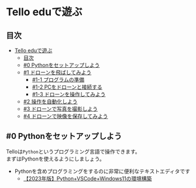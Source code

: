 # Tello eduで遊ぶ

## 目次
* [Tello eduで遊ぶ](#tello-eduで遊ぶ)
  - [目次](#目次)
  - [#0 Pythonをセットアップしよう](#0-pythonをセットアップしよう)
  - [#1 ドローンを飛ばしてみよう](Step/Step1/Step1.md)
    - [#1-1 プログラムの準備](Step/Step1/Step1.md#1-1-プログラムの準備)
    - [#1-2 PCをドローンと接続する](Step/Step1/Step1.md#1-2-pcをドローンと接続する)
    - [#1-3 ドローンを操作してみよう](Step/Step1/Step1.md#1-3-ドローンを操作してみよう)
  - [#2 操作を自動化しよう](Step/Step2/Step2.md)
  - [#3 ドローンで写真を撮影しよう](Step/Step3/Step3.md)
  - [#4 ドローンで映像を保存してみよう](Step/Step4/Step4.md)

## #0 Pythonをセットアップしよう
Telloは`Python`というプログラミング言語で操作できます。<br>
まずはPythonを使えるようにしましょう。
* Pythonを含めプログラミングをするのに非常に便利なテキストエディタです
  * [【2023年版】Python+VSCode+Windows11の環境構築](https://www.useful-python.com/env-python-vscode-windows/)

